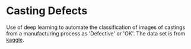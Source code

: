 # Casting Defects

Use of deep learning to automate the classification of images of castings from a manufacturing process as 'Defective' or 'OK'.  The data set is from [kaggle](https://www.kaggle.com/ravirajsinh45/real-life-industrial-dataset-of-casting-product).

